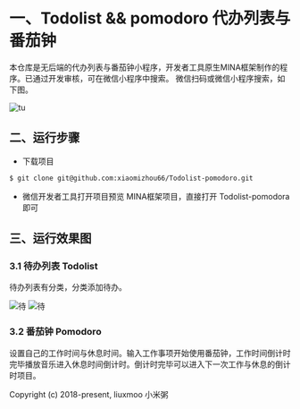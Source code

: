 # 一、Todolist &&  pomodoro 代办列表与番茄钟

本仓库是无后端的代办列表与番茄钟小程序，开发者工具原生MINA框架制作的程序。已通过开发审核，可在微信小程序中搜索。
微信扫码或微信小程序搜索，如下图。


![tu](http://liuxmoo.foryung.com/2222.jpg)

## 二、运行步骤

- 下载项目

```BASH
$ git clone git@github.com:xiaomizhou66/Todolist-pomodoro.git
```

- 微信开发者工具打开项目预览
    MINA框架项目，直接打开 Todolist-pomodora 即可

## 三、运行效果图

### 3.1 待办列表 Todolist

待办列表有分类，分类添加待办。

![待](http://liuxmoo.foryung.com/%E5%BE%AE%E4%BF%A1%E5%9B%BE%E7%89%87_20190127230959.jpg)
![待](http://liuxmoo.foryung.com/%E5%BE%AE%E4%BF%A1%E5%9B%BE%E7%89%87_20190127231225.jpg)




### 3.2 番茄钟 Pomodoro

设置自己的工作时间与休息时间。输入工作事项开始使用番茄钟，工作时间倒计时完毕播放音乐进入休息时间倒计时。倒计时完毕可以进入下一次工作与休息的倒计时项目。



Copyright (c) 2018-present, liuxmoo 小米粥
